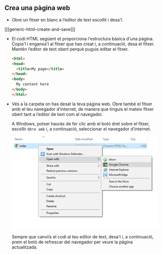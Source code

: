 ## Crea una pàgina web

- Obre un fitxer en blanc a l’editor de text escollit i desa'l.

[[[generic-html-create-and-save]]]

- El codi HTML següent et proporciona l'estructura bàsica d'una pàgina. Copia'l i enganxa'l al fitxer que has creat i, a continuació, desa el fitxer. Mantén l’editor de text obert perquè puguis editar el fitxer.

  ```html
  <html>
  <head>
    <title>My page</title>
  </head>
  <body>
    My content here
  </body>
  </html>
  ```

- Vés a la carpeta on has desat la teva pàgina web. Obre també el fitxer amb el teu navegador d’internet, de manera que tinguis el mateix fitxer obert tant a l’editor de text com al navegador.

  A Windows, potser hauràs de fer clic amb el botó dret sobre el fitxer, escollir `Obre amb` i, a continuació, seleccionar el navegador d’internet.

  ![Obre amb el navegador](images/open-with-browser.png)

  Sempre que canviïs el codi al teu editor de text, desa'l i, a continuació, prem el botó de refrescar del navegador per veure la pàgina actualitzada.
